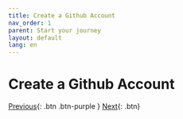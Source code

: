 ```yaml
---
title: Create a Github Account
nav_order: 1
parent: Start your journey
layout: default
lang: en
---
```


# Create a Github Account


[Previous]({{site.url}}/get-started){: .btn .btn-purple }
[Next]({{site.url}}/get-started/reference.html){: .btn}